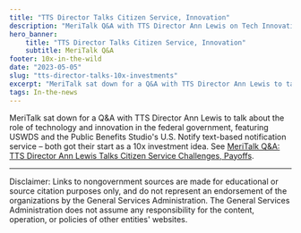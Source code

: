 ```yaml
---
title: "TTS Director Talks Citizen Service, Innovation"
description: "MeriTalk Q&A with TTS Director Ann Lewis on Tech Innovation, U.S. Notify, USWDS and more."
hero_banner:
    title: "TTS Director Talks Citizen Service, Innovation"
    subtitle: MeriTalk Q&A
footer: 10x-in-the-wild
date: "2023-05-05"
slug: "tts-director-talks-10x-investments"
excerpt: "MeriTalk sat down for a Q&A with TTS Director Ann Lewis to talk about the role of technology and innovation in the federal government, featuring USWDS and the Public Benefits Studio’s U.S. Notify."
tags: In-the-news
---
```


MeriTalk sat down for a Q&A with TTS Director Ann Lewis to talk about the role of technology and innovation in the federal government, featuring USWDS and the Public Benefits Studio's U.S. Notify text-based notification service – both got their start as a 10x investment idea. See <a class="usa-link usa-link--external" rel="noreferrer" href="https://www.meritalk.com/articles/meritalk-qa-tts-director-ann-lewis-talks-citizen-service-challenges-payoffs/">MeriTalk Q&A: TTS Director Ann Lewis Talks Citizen Service Challenges, Payoffs</a>.

---

<p class="disclaimer">Disclaimer: Links to nongovernment sources are made for educational or source citation purposes only, and do not represent an endorsement of the organizations by the General Services Administration. The General Services Administration does not assume any responsibility for the content, operation, or policies of other entities' websites.
</p>
